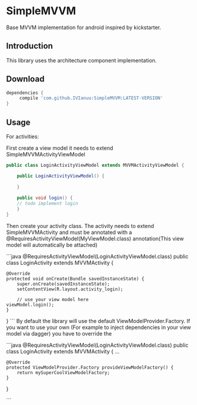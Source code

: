 # SimpleMVVM
Base MVVM implementation for android inspired by kickstarter.

## Introduction
This library uses the architecture component implementation.

## Download
```groovy
dependencies {
	 compile 'com.github.IVIanuu:SimpleMVVM:LATEST-VERSION'
}
```
## Usage

For activities:

First create a view model it needs to extend SimpleMVVMActivityViewModel
```java
public class LoginActivityViewModel extends MVVMActivityViewModel {

    public LoginActivityViewModel() {
       
    }
    
    public void login() {
    // todo implement login
    }
}
```

Then create your activity class. The activity needs to extend SimpleMVVMActivity<MyViewModel>
and must be annotated with a @RequiresActivityViewModel(MyViewModel.class) annotation(This view model will automatically be attached)

´´´java
@RequiresActivityViewModel(LoginActivityViewModel.class)
public class LoginActivity extends MVVMActivity<LoginActivityViewModel> {

    @Override
    protected void onCreate(Bundle savedInstanceState) {
        super.onCreate(savedInstanceState);
        setContentView(R.layout.activity_login);

        // use your view model here
	viewModel.login();
    }
}
´´´
By default the library will use the default ViewModelProvider.Factory. 
If you want to use your own (For example to inject dependencies in your view model via dagger) you have to override the 

´´´java
@RequiresActivityViewModel(LoginActivityViewModel.class)
public class LoginActivity extends MVVMActivity<LoginActivityViewModel> {
    ...

    @Override
    protected ViewModelProvider.Factory provideViewModelFactory() {
        return mySuperCoolViewModelFactory;
    }
}

´´´

